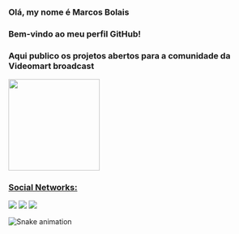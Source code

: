 ### Olá, my nome é Marcos Bolais
### Bem-vindo ao meu perfil GitHub!
### Aqui publico os projetos abertos para a comunidade da Videomart broadcast 

<div>
  <a href="https://github.com/videomart>
  <img height="180em" src="https://github-readme-stats.vercel.app/api/top-langs/?username=videomart&layout=compact&langs_count=7&theme=dracula"/>
  <img height="180em" src="https://github-readme-stats.vercel.app/api?username=videomart&show_icons=true&theme=dracula&include_all_commits=true&count_private=true"/>
</div>
  
### Social Networks:

<div>
  <a href="https://www.youtube.com/playlist?list=PL4DeSEidK5aktgKIvYjSsK4zvKZc8ftNV" target="_blank"><img src="https://img.shields.io/badge/YouTube-FF0000?style=for-the-badge&logo=youtube&logoColor=white" target="_blank"></a>
  <a href="https://instagram.com/videomart" target="_blank"><img src="https://img.shields.io/badge/-Instagram-%23E4405F?style=for-the-badge&logo=instagram&logoColor=white" target="_blank"></a>
  <a href="[https://www.linkedin.com/in/videomart](https://www.linkedin.com/in/videomart-broadcast)" target="_blank"><img src="https://img.shields.io/badge/-LinkedIn-%230077B5?style=for-the-badge&logo=linkedin&logoColor=white" target="_blank"></a>   
</div>

  ![Snake animation](https://github.com/wheslleyrimar/wheslleyrimar/blob/output/github-contribution-grid-snake.svg)
